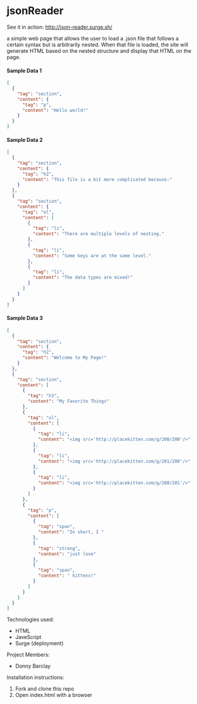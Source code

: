 # jsonReader

See it in action: http://json-reader.surge.sh/

a simple web page that allows the user to load a .json file that follows a certain syntax but is arbitrarily nested. When that file is loaded, the site will generate HTML based on the nested structure and display that HTML on the page.


#### Sample Data 1
```json
[
  {
    "tag": "section",
    "content": {
      "tag": "p",
      "content": "Hello world!"
    }
  }
]
```
#### Sample Data 2
```json
[
  {
    "tag": "section",
    "content": {
      "tag": "h2",
      "content": "This file is a bit more complicated because:"
    }
  },
  {
    "tag": "section",
    "content": {
      "tag": "ol",
      "content": [
        {
          "tag": "li",
          "content": "There are multiple levels of nesting."
        },
        {
          "tag": "li",
          "content": "Some keys are at the same level."
        },
        {
          "tag": "li",
          "content": "The data types are mixed!"
        }
      ]
    }
  }
]
```
#### Sample Data 3
```json
[
  {
    "tag": "section",
    "content": {
      "tag": "h2",
      "content": "Welcome to My Page!"
    }
  },
  {
    "tag": "section",
    "content": [
      {
        "tag": "h3",
        "content": "My Favorite Things"
      },
      {
        "tag": "ul",
        "content": [
          {
            "tag": "li",
            "content": "<img src='http://placekitten.com/g/200/200'/>"
          },
          {
            "tag": "li",
            "content": "<img src='http://placekitten.com/g/201/200'/>"
          },
          {
            "tag": "li",
            "content": "<img src='http://placekitten.com/g/200/201'/>"
          }
        ]
      },
      {
        "tag": "p",
        "content": [
          {
            "tag": "span",
            "content": "In short, I "
          },
          {
            "tag": "strong",
            "content": "just love"
          },
          {
            "tag": "span",
            "content": " kittens!"
          }
        ]
      }
    ]
  }
]
```

Technologies used:
* HTML
* JaveScript
* Surge (deployment)

Project Members:
* Donny Barclay

Installation instructions:

1. Fork and clone this repo
2. Open index.html with a browser
